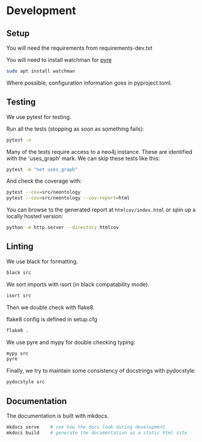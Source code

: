 # Development

## Setup

You will need the requirements from requirements-dev.txt

You will need to install watchman for [pyre](https://pyre-check.org/docs/getting-started/)

```bash
sudo apt install watchman
```

Where possible, configuration information goes in pyproject.toml.

## Testing

We use pytest for testing.

Run all the tests (stopping as soon as something fails):

```bash
pytest -x
```

Many of the tests require access to a neo4j instance. These are identified with the 'uses_graph' mark. We can skip these tests like this:

```bash
pytest -m "not uses_graph"
```

And check the coverage with:

```bash
pytest --cov=src/neontology
pytest --cov=src/neontology --cov-report=html
```

You can browse to the generated report at `htmlcov/index.html` or spin up a locally hosted version:

```bash
python -m http.server --directory htmlcov
```

## Linting

We use black for formatting.

```bash
black src
```

We sort imports with isort (in black compatability mode).

```bash
isort src
```

Then we double check with flake8.

flake8 config is defined in setup.cfg

```bash
flake8 .
```

We use pyre and mypy for double checking typing:

```bash
mypy src
pyre
```

Finally, we try to maintain some consistency of docstrings with pydocstyle:

```bash
pydocstyle src
```

## Documentation

The documentation is built with mkdocs.

```bash
mkdocs serve    # see how the docs look during development
mkdocs build    # generate the documentation as a static html site
```
